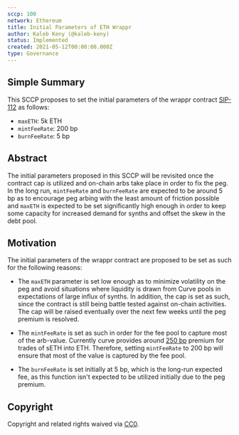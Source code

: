 ```yaml
---
sccp: 100
network: Ethereum
title: Initial Parameters of ETH Wrappr
author: Kaleb Keny (@kaleb-keny)
status: Implemented
created: 2021-05-12T00:00:00.000Z
type: Governance
---
```


<!--You can leave these HTML comments in your merged SCCP and delete the visible duplicate text guides, they will not appear and may be helpful to refer to if you edit it again. This is the suggested template for new SCCPs. Note that an SCCP number will be assigned by an editor. When opening a pull request to submit your SCCP, please use an abbreviated title in the filename, `sccp-draft_title_abbrev.md`. The title should be 44 characters or less.-->

## Simple Summary

<!--"If you can't explain it simply, you don't understand it well enough." Provide a simplified and layman-accessible explanation of the SCCP.-->

This SCCP proposes to set the initial parameters of the wrappr contract [SIP-112](https://sips.synthetix.io/sips/sip-112) as follows:

- `maxETH`: 5k ETH
- `mintFeeRate`: 200 bp
- `burnFeeRate`: 5 bp

## Abstract

<!--A short (~200 word) description of the variable change proposed.-->

The initial parameters proposed in this SCCP will be revisited once the contract cap is utilized and on-chain arbs take place in order to fix the peg.
In the long run, `mintFeeRate` and `burnFeeRate` are expected to be around 5 bp as to encourage peg arbing with the least amount of friction possible and `maxETH` is expected to be set significantly high enough in order to keep some capacity for increased demand for synths and offset the skew in the debt pool.

## Motivation

<!--The motivation is critical for SCCPs that want to update variables within Synthetix. It should clearly explain why the existing variable is not incentive aligned. SCCP submissions without sufficient motivation may be rejected outright.-->

The initial parameters of the wrappr contract are proposed to be set as such for the following reasons:

- The `maxETH` parameter is set low enough as to minimize volatility on the peg and avoid situations where liquidity is drawn from Curve pools in expectations of large influx of synths. In addition, the cap is set as such, since the contract is still being battle tested against on-chain activities. The cap will be raised eventually over the next few weeks until the peg premium is resolved.

- The `mintFeeRate` is set as such in order for the fee pool to capture most of the arb-value. Currently curve provides around [250 bp](https://curve.fi/trade/seth/SETH-ETH/5m) premium for trades of sETH into ETH. Therefore, setting `mintFeeRate` to 200 bp will ensure that most of the value is captured by the fee pool.

- The `burnFeeRate` is set initially at 5 bp, which is the long-run expected fee, as this function isn't expected to be utilized initially due to the peg premium.

## Copyright

Copyright and related rights waived via [CC0](https://creativecommons.org/publicdomain/zero/1.0/).
